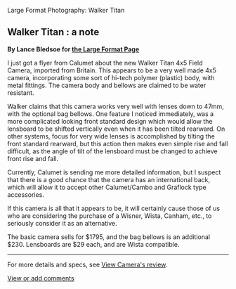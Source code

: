 Large Format Photography: Walker Titan

Walker Titan : a note
---------------------

**By Lance Bledsoe for [the Large Format Page](.)**

I just got a flyer from Calumet about the new Walker Titan 4x5 Field
Camera, imported from Britain. This appears to be a very well made 4x5
camera, incorporating some sort of hi-tech polymer (plastic) body, with
metal fittings. The camera body and bellows are claimed to be water
resistant.

Walker claims that this camera works very well with lenses down to 47mm,
with the optional bag bellows. One feature I noticed immediately, was a
more complicated looking front standard design which would allow the
lensboard to be shifted vertically even when it has been tilted
rearward. On other systems, focus for very wide lenses is accomplished
by tilting the front standard rearward, but this action then makes even
simple rise and fall difficult, as the angle of tilt of the lensboard
must be changed to achieve front rise and fall.

Currently, Calumet is sending me more detailed information, but I
suspect that there is a good chance that the camera has an international
back, which will allow it to accept other Calumet/Cambo and Graflock
type accessories.

If this camera is all that it appears to be, it will certainly cause
those of us who are considering the purchase of a Wisner, Wista, Canham,
etc., to seriously consider it as an alternative.

The basic camera sells for \$1795, and the bag bellows is an additional
\$230. Lensboards are \$29 each, and are Wista compatible.

------------------------------------------------------------------------

For more details and specs, see [View Camera's
review](http://www.viewcamera.com/WALKER.HTM).

[View or add
comments](http://www.greenspun.com/com/qtluong/photography/lf/walker.html)


